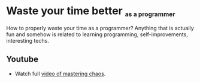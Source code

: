 # Waste your time better <sub><sub><sup>as a programmer</sup></sub></sub>
How to properly waste your time as a programmer?
Anything that is actually fun and somehow is related to learning programming, self-improvements, interesting techs.

## Youtube

* Watch full [video of mastering chaos](https://www.youtube.com/watch?v=CZ3wIuvmHeM).
